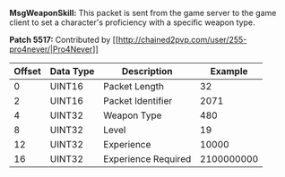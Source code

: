 **MsgWeaponSkill:** This packet is sent from the game server to the game client to set a character's proficiency with a specific weapon type.

**Patch 5517:** Contributed by [[http://chained2pvp.com/user/255-pro4never/|Pro4Never]]

| Offset | Data Type | Description | Example |
|---|---|---|---|
| 0 | UINT16 | Packet Length | 32 |
| 2 | UINT16 | Packet Identifier | 2071 |
| 4 | UINT32 | Weapon Type | 480 |
| 8 | UINT32 | Level | 19 |
| 12 | UINT32 | Experience | 10000 |
| 16 | UINT32 | Experience Required | 2100000000 |
